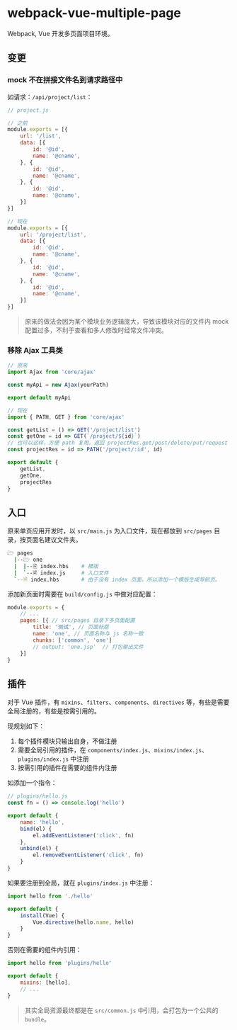 # webpack-vue-multiple-page
Webpack, Vue 开发多页面项目环境。

## 变更

### mock 不在拼接文件名到请求路径中

如请求：`/api/project/list`：

```js
// project.js

// 之前
module.exports = [{
    url: '/list',
    data: [{
        id: '@id',
        name: '@cname',
    }, {
        id: '@id',
        name: '@cname',
    }, {
        id: '@id',
        name: '@cname',
    }]
}]

// 现在
module.exports = [{
    url: '/project/list',
    data: [{
        id: '@id',
        name: '@cname',
    }, {
        id: '@id',
        name: '@cname',
    }, {
        id: '@id',
        name: '@cname',
    }]
}]
```

> 原来的做法会因为某个模块业务逻辑庞大，导致该模块对应的文件内 mock 配置过多，不利于查看和多人修改时经常文件冲突。

### 移除 Ajax 工具类

```js
// 原来
import Ajax from 'core/ajax'

const myApi = new Ajax(yourPath)

export default myApi

// 现在
import { PATH, GET } from 'core/ajax'

const getList = () => GET('/project/list')
const getOne = id => GET(`/project/${id}`)
// 也可以这样，方便 path 复用，返回 projectRes.get/post/delete/put/request
const projectRes = id => PATH('/project/:id', id)

export default {
    getList,
    getOne,
    projectRes
}
```

## 入口

原来单页应用开发时，以 `src/main.js` 为入口文件，现在都放到 `src/pages` 目录，按页面名建议文件夹。

```bash
🗁 pages
  |--🗁 one
  |  |--🗎 index.hbs    # 模版
  |  `--🗎 index.js     # 入口文件
  `--🗎 index.hbs       # 由于没有 index 页面，所以添加一个模版生成导航页。
```

添加新页面时需要在 `build/config.js` 中做对应配置：

```js
module.exports = {
    // ...
    pages: [{ // src/pages 目录下多页面配置
        title: '测试', // 页面标题
        name: 'one', // 页面名称与 js 名称一致
        chunks: ['common', 'one']
        // output: 'one.jsp'  // 打包输出文件
    }]
}
```

## 插件

对于 Vue 插件，有 `mixins`、`filters`、`components`、`directives` 等，有些是需要全局注册的，有些是按需引用的。

现规划如下：

1. 每个插件模块只输出自身，不做注册
2. 需要全局引用的插件，在 `components/index.js`、`mixins/index.js`、`plugins/index.js` 中注册
3. 按需引用的插件在需要的组件内注册

如添加一个指令：

```js
// plugins/hello.js
const fn = () => console.log('hello')

export default {
    name: 'hello',
    bind(el) {
        el.addEventListener('click', fn)
    },
    unbind(el) {
        el.removeEventListener('click', fn)
    }
}
```

如果要注册到全局，就在 `plugins/index.js` 中注册：

```js
import hello from './hello'

export default {
    install(Vue) {
        Vue.directive(hello.name, hello)
    }
}
```

否则在需要的组件内引用：

```js
import hello from 'plugins/hello'

export default {
    mixins: [hello],
    // ...
}
```

> 其实全局资源最终都是在 `src/common.js` 中引用，会打包为一个公共的 `bundle`。
